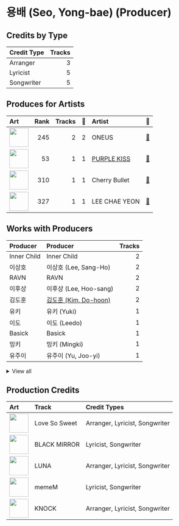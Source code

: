 # 용배 (Seo, Yong-bae) (Producer)

## Credits by Type

| Credit Type | Tracks |
|:---|---:|
| Arranger | 3 |
| Lyricist | 5 |
| Songwriter | 5 |

## Produces for Artists

| Art | Rank | Tracks | 💚 | Artist | 🔗 |
|:---|---:|---:|---:|:---|:---|
| <img src="https://i.scdn.co/image/ab6761610000e5eb8162ce227fb3f8159822aab0" alt="" width="50" /> | 245 | 2 | 2 | ONEUS | [🔗](https://open.spotify.com/artist/3CVYSpM7nfHFG5qCTW7Ht9) |
| <img src="https://i.scdn.co/image/ab6761610000e5eb0a49e2caa8d0ce8e26f60eed" alt="" width="50" /> | 53 | 1 | 1 | [PURPLE KISS](../../artists/purple_kiss/overview.md) | [🔗](https://open.spotify.com/artist/62T5PGHWJ9sxP2SJq20IHq) |
| <img src="https://i.scdn.co/image/ab6761610000e5eb7415221d0cb40f21f8e4c5f4" alt="" width="50" /> | 310 | 1 | 1 | Cherry Bullet | [🔗](https://open.spotify.com/artist/3IJCdgkBZbieocLZ4e94GZ) |
| <img src="https://i.scdn.co/image/ab6761610000e5eb7b1d9cb7a7c8f11a5a4a528d" alt="" width="50" /> | 327 | 1 | 1 | LEE CHAE YEON | [🔗](https://open.spotify.com/artist/2nkZR6LwPxaAVtaVitNIPT) |

## Works with Producers

| Producer | Producer | Tracks |
|:---|:---|---:|
| Inner Child | Inner Child | 2 |
| 이상호 | 이상호 (Lee, Sang-Ho) | 2 |
| RAVN | RAVN | 2 |
| 이후상 | 이후상 (Lee, Hoo-sang) | 2 |
| 김도훈 | [김도훈 (Kim, Do-hoon)](../김도훈_(kim,_do-hoon)/overview.md) | 2 |
| 유키 | 유키 (Yuki) | 1 |
| 이도 | 이도 (Leedo) | 1 |
| Basick | Basick | 1 |
| 밍키 | 밍키 (Mingki) | 1 |
| 유주이 | 유주이 (Yu, Joo-yi) | 1 |


<details>
<summary>View all</summary>

| Producer | Producer | Tracks |
|:---|:---|---:|
| 강지원 | [강지원 (Kang, Jiwon)](../강지원_(kang,_jiwon)/overview.md) | 1 |

</details>


## Production Credits

| Art | Track | Credit Types |
|:---|:---|:---|
| <img src="https://i.scdn.co/image/ab67616d0000b273b0f7fd5522eff959055b20d8" alt="" width="50" /> | Love So Sweet | Arranger, Lyricist, Songwriter |
| <img src="https://i.scdn.co/image/ab67616d0000b27395e1a12145290ca7d783eb1d" alt="" width="50" /> | BLACK MIRROR | Lyricist, Songwriter |
| <img src="https://i.scdn.co/image/ab67616d0000b2732325e0aa6cad94d104ea055e" alt="" width="50" /> | LUNA | Arranger, Lyricist, Songwriter |
| <img src="https://i.scdn.co/image/ab67616d0000b27346c28fd13126fd9428625411" alt="" width="50" /> | memeM | Lyricist, Songwriter |
| <img src="https://i.scdn.co/image/ab67616d0000b273d894e16b750b7ade58c1977f" alt="" width="50" /> | KNOCK | Arranger, Lyricist, Songwriter |